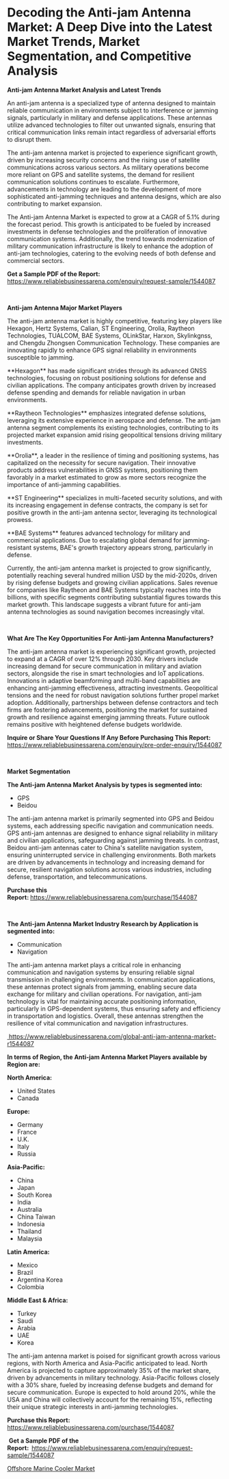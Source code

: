 <p><h1>Decoding the Anti-jam Antenna Market: A Deep Dive into the Latest Market Trends, Market Segmentation, and Competitive Analysis</h1></p><p><strong>Anti-jam Antenna Market Analysis and Latest Trends</strong></p>
<p><p>An anti-jam antenna is a specialized type of antenna designed to maintain reliable communication in environments subject to interference or jamming signals, particularly in military and defense applications. These antennas utilize advanced technologies to filter out unwanted signals, ensuring that critical communication links remain intact regardless of adversarial efforts to disrupt them.</p><p>The anti-jam antenna market is projected to experience significant growth, driven by increasing security concerns and the rising use of satellite communications across various sectors. As military operations become more reliant on GPS and satellite systems, the demand for resilient communication solutions continues to escalate. Furthermore, advancements in technology are leading to the development of more sophisticated anti-jamming techniques and antenna designs, which are also contributing to market expansion.</p><p>The Anti-jam Antenna Market is expected to grow at a CAGR of 5.1% during the forecast period. This growth is anticipated to be fueled by increased investments in defense technologies and the proliferation of innovative communication systems. Additionally, the trend towards modernization of military communication infrastructure is likely to enhance the adoption of anti-jam technologies, catering to the evolving needs of both defense and commercial sectors.</p></p>
<p><strong>Get a Sample PDF of the Report:&nbsp;</strong> <a href="https://www.reliablebusinessarena.com/enquiry/request-sample/1544087?utm_campaign=3121&utm_medium=2&utm_source=Github&utm_content=ia&utm_term=11042025&utm_id=anti-jam-antenna">https://www.reliablebusinessarena.com/enquiry/request-sample/1544087</a></p>
<p>&nbsp;</p>
<p><strong>Anti-jam Antenna Major Market Players</strong></p>
<p><p>The anti-jam antenna market is highly competitive, featuring key players like Hexagon, Hertz Systems, Calian, ST Engineering, Orolia, Raytheon Technologies, TUALCOM, BAE Systems, OLinkStar, Harxon, Skylinkgnss, and Chengdu Zhongsen Communication Technology. These companies are innovating rapidly to enhance GPS signal reliability in environments susceptible to jamming.</p><p>**Hexagon** has made significant strides through its advanced GNSS technologies, focusing on robust positioning solutions for defense and civilian applications. The company anticipates growth driven by increased defense spending and demands for reliable navigation in urban environments.</p><p>**Raytheon Technologies** emphasizes integrated defense solutions, leveraging its extensive experience in aerospace and defense. The anti-jam antenna segment complements its existing technologies, contributing to its projected market expansion amid rising geopolitical tensions driving military investments.</p><p>**Orolia**, a leader in the resilience of timing and positioning systems, has capitalized on the necessity for secure navigation. Their innovative products address vulnerabilities in GNSS systems, positioning them favorably in a market estimated to grow as more sectors recognize the importance of anti-jamming capabilities.</p><p>**ST Engineering** specializes in multi-faceted security solutions, and with its increasing engagement in defense contracts, the company is set for positive growth in the anti-jam antenna sector, leveraging its technological prowess.</p><p>**BAE Systems** features advanced technology for military and commercial applications. Due to escalating global demand for jamming-resistant systems, BAE's growth trajectory appears strong, particularly in defense.</p><p>Currently, the anti-jam antenna market is projected to grow significantly, potentially reaching several hundred million USD by the mid-2020s, driven by rising defense budgets and growing civilian applications. Sales revenue for companies like Raytheon and BAE Systems typically reaches into the billions, with specific segments contributing substantial figures towards this market growth. This landscape suggests a vibrant future for anti-jam antenna technologies as sound navigation becomes increasingly vital.</p></p>
<p>&nbsp;</p>
<p><strong>What Are The Key Opportunities For Anti-jam Antenna Manufacturers?</strong></p>
<p><p>The anti-jam antenna market is experiencing significant growth, projected to expand at a CAGR of over 12% through 2030. Key drivers include increasing demand for secure communication in military and aviation sectors, alongside the rise in smart technologies and IoT applications. Innovations in adaptive beamforming and multi-band capabilities are enhancing anti-jamming effectiveness, attracting investments. Geopolitical tensions and the need for robust navigation solutions further propel market adoption. Additionally, partnerships between defense contractors and tech firms are fostering advancements, positioning the market for sustained growth and resilience against emerging jamming threats. Future outlook remains positive with heightened defense budgets worldwide.</p></p>
<p><strong>Inquire or Share Your Questions If Any Before Purchasing This Report:</strong> <a href="https://www.reliablebusinessarena.com/enquiry/pre-order-enquiry/1544087?utm_campaign=3121&utm_medium=2&utm_source=Github&utm_content=ia&utm_term=11042025&utm_id=anti-jam-antenna">https://www.reliablebusinessarena.com/enquiry/pre-order-enquiry/1544087</a></p>
<p>&nbsp;</p>
<p><strong>Market Segmentation</strong></p>
<p><strong>The Anti-jam Antenna Market Analysis by types is segmented into:</strong></p>
<p><ul><li>GPS</li><li>Beidou</li></ul></p>
<p><p>The anti-jam antenna market is primarily segmented into GPS and Beidou systems, each addressing specific navigation and communication needs. GPS anti-jam antennas are designed to enhance signal reliability in military and civilian applications, safeguarding against jamming threats. In contrast, Beidou anti-jam antennas cater to China's satellite navigation system, ensuring uninterrupted service in challenging environments. Both markets are driven by advancements in technology and increasing demand for secure, resilient navigation solutions across various industries, including defense, transportation, and telecommunications.</p></p>
<p><strong>Purchase this Report:&nbsp;</strong><a href="https://www.reliablebusinessarena.com/purchase/1544087?utm_campaign=3121&utm_medium=2&utm_source=Github&utm_content=ia&utm_term=11042025&utm_id=anti-jam-antenna">https://www.reliablebusinessarena.com/purchase/1544087</a></p>
<p>&nbsp;</p>
<p><strong>The Anti-jam Antenna Market Industry Research by Application is segmented into:</strong></p>
<p><ul><li>Communication</li><li>Navigation</li></ul></p>
<p><p>The anti-jam antenna market plays a critical role in enhancing communication and navigation systems by ensuring reliable signal transmission in challenging environments. In communication applications, these antennas protect signals from jamming, enabling secure data exchange for military and civilian operations. For navigation, anti-jam technology is vital for maintaining accurate positioning information, particularly in GPS-dependent systems, thus ensuring safety and efficiency in transportation and logistics. Overall, these antennas strengthen the resilience of vital communication and navigation infrastructures.</p></p>
<p><a href="https://www.reliablebusinessarena.com/global-anti-jam-antenna-market-r1544087?utm_campaign=3121&utm_medium=2&utm_source=Github&utm_content=ia&utm_term=11042025&utm_id=anti-jam-antenna">&nbsp;https://www.reliablebusinessarena.com/global-anti-jam-antenna-market-r1544087</a></p>
<p><strong>In terms of Region, the Anti-jam Antenna Market Players available by Region are:</strong></p>
<p>
    <p> <strong> North America: </strong>
        <ul>
            <li>United States</li>
            <li>Canada</li>
        </ul>
        </p> 
    <p> <strong> Europe: </strong>
        <ul>
            <li>Germany</li>
            <li>France</li>
            <li>U.K.</li>
            <li>Italy</li>
            <li>Russia</li>
        </ul>
        </p> 
    <p> <strong> Asia-Pacific: </strong>
        <ul>
            <li>China</li>
            <li>Japan</li>
            <li>South Korea</li>
            <li>India</li>
            <li>Australia</li>
            <li>China Taiwan</li>
            <li>Indonesia</li>
            <li>Thailand</li>
            <li>Malaysia</li>
        </ul>
        </p> 
    <p> <strong> Latin America: </strong>
        <ul>
            <li>Mexico</li>
            <li>Brazil</li>
            <li>Argentina Korea</li>
            <li>Colombia</li>
        </ul>
        </p> 
    <p> <strong> Middle East & Africa: </strong>
        <ul>
            <li>Turkey</li>
            <li>Saudi</li>
            <li>Arabia</li>
            <li>UAE</li>
            <li>Korea</li>
        </ul>
    </p>
    </p>
<p><p>The anti-jam antenna market is poised for significant growth across various regions, with North America and Asia-Pacific anticipated to lead. North America is projected to capture approximately 35% of the market share, driven by advancements in military technology. Asia-Pacific follows closely with a 30% share, fueled by increasing defense budgets and demand for secure communication. Europe is expected to hold around 20%, while the USA and China will collectively account for the remaining 15%, reflecting their unique strategic interests in anti-jamming technologies.</p></p>
<p><strong>Purchase this Report: </strong><a href="https://www.reliablebusinessarena.com/purchase/1544087?utm_campaign=3121&utm_medium=2&utm_source=Github&utm_content=ia&utm_term=11042025&utm_id=anti-jam-antenna">https://www.reliablebusinessarena.com/purchase/1544087</a></p>
<p>&nbsp;<strong>Get a Sample PDF of the Report:&nbsp;&nbsp;</strong><a href="https://www.reliablebusinessarena.com/enquiry/request-sample/1544087?utm_campaign=3121&utm_medium=2&utm_source=Github&utm_content=ia&utm_term=11042025&utm_id=anti-jam-antenna">https://www.reliablebusinessarena.com/enquiry/request-sample/1544087</a></p>
<p><strong></strong></p>
<p><p><a href="https://github.com/dolorespeddico90/Market-Research-Report-List-1/blob/main/offshore-marine-cooler-market.md?utm_campaign=3121&utm_medium=2&utm_source=Github&utm_content=ia&utm_term=11042025&utm_id=anti-jam-antenna">Offshore Marine Cooler Market</a></p></p>